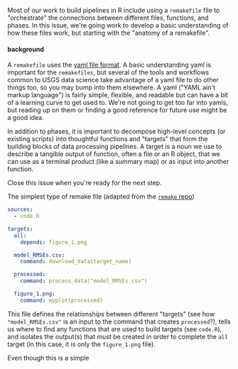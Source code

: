 Most of our work to build pipelines in R include using a `remakefile` file to "orchestrate" the connections between different files, functions, and phases. In this issue, we're going work to develop a basic understanding of how these files work, but starting with the "anatomy of a remakefile".

#### background

A `remakefile` uses the [yaml file format](https://en.wikipedia.org/wiki/YAML). A basic understanding yaml is important for the `remakefiles`, but several of the tools and workflows common to USGS data science take advantage of a yaml file to do other things too, so you may bump into them elsewhere. A yaml ("YAML ain't markup language") is fairly simple, flexible, and readable but can have a bit of a learning curve to get used to. We're not going to get too far into yamls, but reading up on them or finding a good reference for future use might be a good idea.



In addition to phases, it is important to decompose high-level concepts (or existing scripts) into thoughtful functions and "targets" that form the building blocks of data processing pipelines. A target is a noun we use to describe a tangible output of function, often a file or an R object, that we can use as a terminal product (like a summary map) or as input into another function. 

Close this issue when you're ready for the next step.

The simplest type of remake file (adapted from the [`remake` repo](https://github.com/richfitz/remake))


```yaml
sources:
  - code.R

targets:
  all:
    depends: figure_1.png

  model_RMSEs.csv:
    command: download_data(target_name)

  processed:
    command: process_data("model_RMSEs.csv")

  figure_1.png:
    command: myplot(processed)
```


This file defines the relationships between different "targets" (see how `"model_RMSEs.csv"` is an input to the command that creates `processed`?), tells us where to find any functions that are used to build targets (see `code.R`), and isolates the output(s) that _must_ be created in order to complete the `all` target (in this case, it is only the `figure_1.png` file). 

Even though this is a simple 
